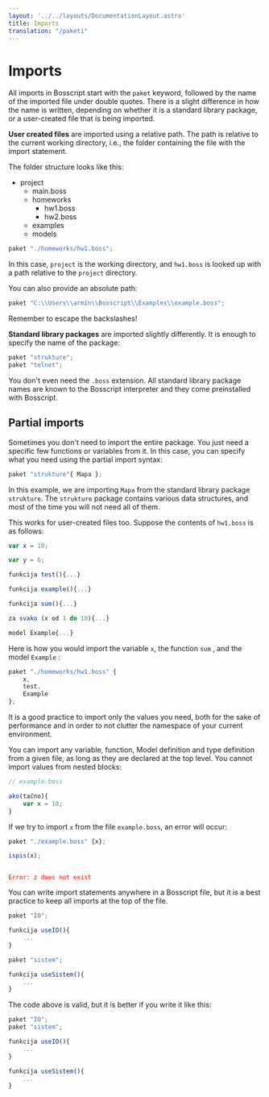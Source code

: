 ```yaml
---
layout: '../../layouts/DocumentationLayout.astro'
title: Imports
translation: "/paketi"
---
```


# Imports

All imports in Bosscript start with the `paket` keyword, followed by the name of the imported file under double quotes. 
There is a slight difference in how the name is written, depending on whether it is a standard library package, or a 
user-created file that is being imported.

**User created files** are imported using a relative path. The path is relative to the current working directory, i.e., the folder
containing the file with the import statement.

The folder structure looks like this:

* project
    * main.boss
    * homeworks
        * hw1.boss
        * hw2.boss
    * examples
    * models

```typescript
paket "./homeworks/hw1.boss";
```

In this case, `project` is the working directory, and `hw1.boss` is looked up with a path relative to the `project` directory.

You can also provide an absolute path:

```typescript
paket "C:\\Users\\armin\\Bosscript\\Examples\\example.boss";
```

Remember to escape the backslashes!

**Standard library packages** are imported slightly differently. It is enough to specify the name of the package:

```typescript
paket "strukture";
paket "telnet";
```

You don't even need the `.boss` extension. All standard library package names are known to the Bosscript interpreter and 
they come preinstalled with Bosscript.

## Partial imports

Sometimes you don't need to import the entire package. You just need a specific few functions or variables from it. In this
 case, you can specify what you need using the partial import syntax:

```typescript
paket "strukture"{ Mapa };
```

In this example, we are importing `Mapa` from the standard library package `strukture`. The `strukture` package contains
various data structures, and most of the time you will not need all of them. 

This works for user-created files too. Suppose the contents of `hw1.boss` is as follows:

```typescript
var x = 10;

var y = 6;

funkcija test(){...}

funkcija example(){...}

funkcija sum(){...}

za svako (x od 1 do 10){...}

model Example{...}
```

Here is how you would import the variable `x`, the function `sum` , and the model `Example` :

```typescript
paket "./homeworks/hw1.boss" {
    x,
    test,
    Example    
};
```

It is a good practice to import only the values you need, both for the sake of performance and in order to not clutter the 
namespace of your current environment.

You can import any variable, function, Model definition and type definition from a given file, as long as they are declared
at the top level. You cannot import values from nested blocks:

```typescript
// example.boss

ako(tačno){
    var x = 10;
}
```

If we try to import `x` from the file `example.boss`, an error will occur:

```typescript
paket "./example.boss" {x};

ispis(x);
```

<code style="color: red;">
Error: z does not exist
</code>
 
You can write import statements anywhere in a Bosscript file, but it is a best practice to keep all imports at the top of the file.

```typescript
paket "IO";

funkcija useIO(){
    ...
}

paket "sistem";

funkcija useSistem(){
    ...
}
```

The code above is valid, but it is better if you write it like this:

```typescript
paket "IO";
paket "sistem";

funkcija useIO(){
    ...
}

funkcija useSistem(){
    ...
}
```
